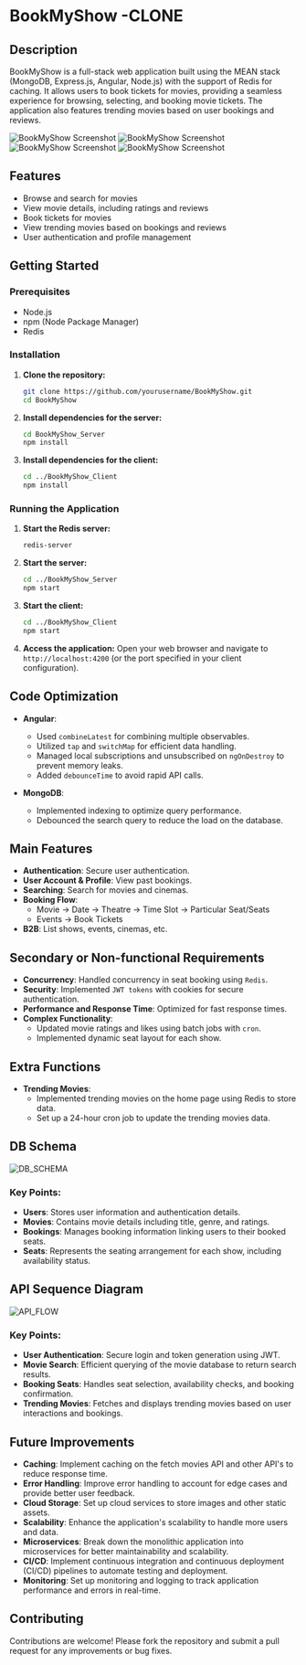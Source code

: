 # BookMyShow -CLONE

## Description
BookMyShow is a full-stack web application built using the MEAN stack (MongoDB, Express.js, Angular, Node.js) with the support of Redis for caching. It allows users to book tickets for movies, providing a seamless experience for browsing, selecting, and booking movie tickets. The application also features trending movies based on user bookings and reviews. 

![BookMyShow Screenshot](images/movies_page.png)
![BookMyShow Screenshot](images/home_page.png)
![BookMyShow Screenshot](images/shows_page.png)
![BookMyShow Screenshot](images/seat_layout.png)



## Features
- Browse and search for movies
- View movie details, including ratings and reviews
- Book tickets for movies
- View trending movies based on bookings and reviews
- User authentication and profile management

## Getting Started

### Prerequisites
- Node.js
- npm (Node Package Manager)
- Redis

### Installation

1. **Clone the repository:**
    ```sh
    git clone https://github.com/yourusername/BookMyShow.git
    cd BookMyShow
    ```

2. **Install dependencies for the server:**
    ```sh
    cd BookMyShow_Server
    npm install
    ```

3. **Install dependencies for the client:**
    ```sh
    cd ../BookMyShow_Client
    npm install
    ```

### Running the Application

1. **Start the Redis server:**
    ```sh
    redis-server
    ```

2. **Start the server:**
    ```sh
    cd ../BookMyShow_Server
    npm start
    ```

3. **Start the client:**
    ```sh
    cd ../BookMyShow_Client
    npm start
    ```

4. **Access the application:**
    Open your web browser and navigate to `http://localhost:4200` (or the port specified in your client configuration).

## Code Optimization
- **Angular**:
  - Used `combineLatest` for combining multiple observables.
  - Utilized `tap` and `switchMap` for efficient data handling.
  - Managed local subscriptions and unsubscribed on `ngOnDestroy` to prevent memory leaks.
  - Added `debounceTime` to avoid rapid API calls.

- **MongoDB**:
  - Implemented indexing to optimize query performance.
  - Debounced the search query to reduce the load on the database.

## Main Features
- **Authentication**: Secure user authentication.
- **User Account & Profile**: View past bookings.
- **Searching**: Search for movies and cinemas.
- **Booking Flow**: 
  - Movie -> Date -> Theatre -> Time Slot -> Particular Seat/Seats
  - Events -> Book Tickets
- **B2B**: List shows, events, cinemas, etc.

## Secondary or Non-functional Requirements
- **Concurrency**: Handled concurrency in seat booking using `Redis`.
- **Security**: Implemented `JWT tokens` with cookies for secure authentication.
- **Performance and Response Time**: Optimized for fast response times.
- **Complex Functionality**:
  - Updated movie ratings and likes using batch jobs with `cron`.
  - Implemented dynamic seat layout for each show.

## Extra Functions
- **Trending Movies**: 
  - Implemented trending movies on the home page using Redis to store data.
  - Set up a 24-hour cron job to update the trending movies data.

## DB Schema

![DB_SCHEMA](images/Updated%20DB%20Schema.png)

### Key Points:
- **Users**: Stores user information and authentication details.
- **Movies**: Contains movie details including title, genre, and ratings.
- **Bookings**: Manages booking information linking users to their booked seats.
- **Seats**: Represents the seating arrangement for each show, including availability status.

## API Sequence Diagram

![API_FLOW](images/diagram-export-26-8-2024-10_21_41-am.png)

### Key Points:
- **User Authentication**: Secure login and token generation using JWT.
- **Movie Search**: Efficient querying of the movie database to return search results.
- **Booking Seats**: Handles seat selection, availability checks, and booking confirmation.
- **Trending Movies**: Fetches and displays trending movies based on user interactions and bookings.

## Future Improvements
- **Caching**: Implement caching on the fetch movies API and other API's to reduce response time.
- **Error Handling**: Improve error handling to account for edge cases and provide better user feedback.
- **Cloud Storage**: Set up cloud services to store images and other static assets.
- **Scalability**: Enhance the application's scalability to handle more users and data.
- **Microservices**: Break down the monolithic application into microservices for better maintainability and scalability.
- **CI/CD**: Implement continuous integration and continuous deployment (CI/CD) pipelines to automate testing and deployment.
- **Monitoring**: Set up monitoring and logging to track application performance and errors in real-time.

## Contributing
Contributions are welcome! Please fork the repository and submit a pull request for any improvements or bug fixes.


